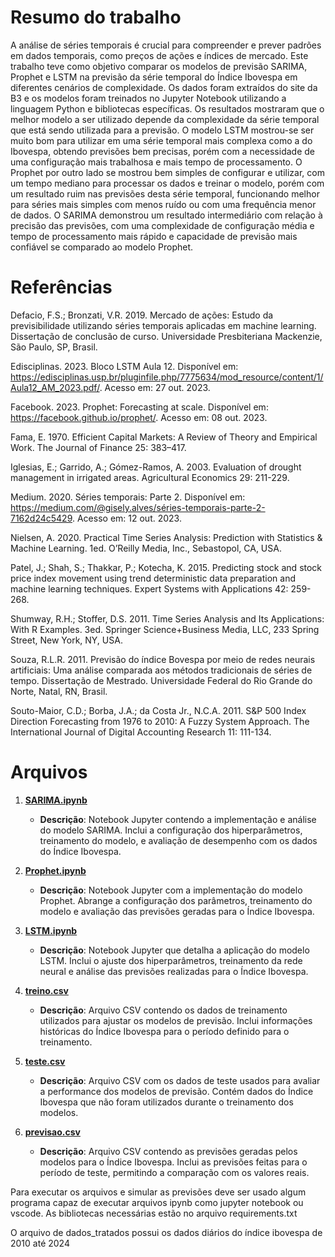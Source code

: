 # Resumo do trabalho
A análise de séries temporais é crucial para compreender e prever padrões em dados temporais, como preços de ações e índices de mercado. Este trabalho teve como objetivo comparar os modelos de previsão SARIMA, Prophet e LSTM na previsão da série temporal do Índice Ibovespa em diferentes cenários de complexidade. Os dados foram extraídos do site da B3 e os modelos foram treinados no Jupyter Notebook utilizando a linguagem Python e bibliotecas específicas. Os resultados mostraram que o melhor modelo a ser utilizado depende da complexidade da série temporal que está sendo utilizada para a previsão. O modelo LSTM mostrou-se ser muito bom para utilizar em uma série temporal mais complexa como a do Ibovespa, obtendo previsões bem precisas, porém com a necessidade de uma configuração mais trabalhosa e mais tempo de processamento. O Prophet por outro lado se mostrou bem simples de configurar e utilizar, com um tempo mediano para processar os dados e treinar o modelo, porém com um resultado ruim nas previsões desta série temporal, funcionando melhor para séries mais simples com menos ruído ou com uma frequência menor de dados. O SARIMA demonstrou um resultado intermediário com relação à precisão das previsões, com uma complexidade de configuração média e tempo de processamento mais rápido e capacidade de previsão mais confiável se comparado ao modelo Prophet.

# Referências

Defacio, F.S.; Bronzati, V.R. 2019. Mercado de ações: Estudo da previsibilidade utilizando séries temporais aplicadas em machine learning. Dissertação de conclusão de curso. Universidade Presbiteriana Mackenzie, São Paulo, SP, Brasil.

Edisciplinas. 2023. Bloco LSTM Aula 12. Disponível em: https://edisciplinas.usp.br/pluginfile.php/7775634/mod_resource/content/1/Aula12_AM_2023.pdf/. Acesso em: 27 out. 2023.

Facebook. 2023. Prophet: Forecasting at scale. Disponível em: https://facebook.github.io/prophet/. Acesso em: 08 out. 2023.

Fama, E. 1970. Efficient Capital Markets: A Review of Theory and Empirical Work. The Journal of Finance 25: 383–417.

Iglesias, E.; Garrido, A.; Gómez-Ramos, A. 2003. Evaluation of drought management in irrigated areas. Agricultural Economics 29: 211-229.

Medium. 2020. Séries temporais: Parte 2. Disponível em: https://medium.com/@gisely.alves/séries-temporais-parte-2-7162d24c5429. Acesso em: 12 out. 2023.

Nielsen, A. 2020. Practical Time Series Analysis: Prediction with Statistics & Machine Learning. 1ed. O’Reilly Media, Inc., Sebastopol, CA, USA.

Patel, J.; Shah, S.; Thakkar, P.; Kotecha, K. 2015. Predicting stock and stock price index movement using trend deterministic data preparation and machine learning techniques. Expert Systems with Applications 42: 259-268.

Shumway, R.H.; Stoffer, D.S. 2011. Time Series Analysis and Its Applications: With R Examples. 3ed. Springer Science+Business Media, LLC, 233 Spring Street, New York, NY, USA.

Souza, R.L.R. 2011. Previsão do índice Bovespa por meio de redes neurais artificiais: Uma análise comparada aos métodos tradicionais de séries de tempo. Dissertação de Mestrado. Universidade Federal do Rio Grande do Norte, Natal, RN, Brasil.

Souto-Maior, C.D.; Borba, J.A.; da Costa Jr., N.C.A. 2011. S&P 500 Index Direction Forecasting from 1976 to 2010: A Fuzzy System Approach. The International Journal of Digital Accounting Research 11: 111-134.


# Arquivos

1. **[SARIMA.ipynb](https://github.com/AllexRocha/tcc_usp_esalq/blob/master/previsao_SARIMA.ipynb)**
   - **Descrição**: Notebook Jupyter contendo a implementação e análise do modelo SARIMA. Inclui a configuração dos hiperparâmetros, treinamento do modelo, e avaliação de desempenho com os dados do Índice Ibovespa.

2. **[Prophet.ipynb](https://github.com/AllexRocha/tcc_usp_esalq/blob/master/previsao_Prophet.ipynb)**
   - **Descrição**: Notebook Jupyter com a implementação do modelo Prophet. Abrange a configuração dos parâmetros, treinamento do modelo e avaliação das previsões geradas para o Índice Ibovespa.

3. **[LSTM.ipynb](https://github.com/AllexRocha/tcc_usp_esalq/blob/master/Previsao_LSTM.ipynb)**
   - **Descrição**: Notebook Jupyter que detalha a aplicação do modelo LSTM. Inclui o ajuste dos hiperparâmetros, treinamento da rede neural e análise das previsões realizadas para o Índice Ibovespa.

4. **[treino.csv](https://github.com/AllexRocha/tcc_usp_esalq/blob/master/dados_tratados/treino.csv)**
   - **Descrição**: Arquivo CSV contendo os dados de treinamento utilizados para ajustar os modelos de previsão. Inclui informações históricas do Índice Ibovespa para o período definido para o treinamento.

5. **[teste.csv](https://github.com/AllexRocha/tcc_usp_esalq/blob/master/dados_tratados/teste.csv)**
   - **Descrição**: Arquivo CSV com os dados de teste usados para avaliar a performance dos modelos de previsão. Contém dados do Índice Ibovespa que não foram utilizados durante o treinamento dos modelos.

6. **[previsao.csv](https://github.com/AllexRocha/tcc_usp_esalq/blob/master/dados_tratados/previsao.csv)**
   - **Descrição**: Arquivo CSV contendo as previsões geradas pelos modelos para o Índice Ibovespa. Inclui as previsões feitas para o período de teste, permitindo a comparação com os valores reais.


Para executar os arquivos e simular as previsões deve ser usado algum programa capaz de executar arquivos ipynb como jupyter notebook ou vscode.
As bibliotecas necessárias estão no arquivo requirements.txt

O arquivo de dados_tratados possui os dados diários do índice ibovespa de 2010 até 2024
